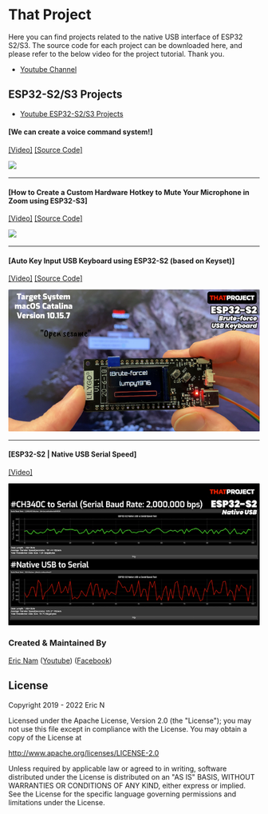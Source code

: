 # That Project

Here you can find projects related to the native USB interface of ESP32 S2/S3. The source code for each project can be downloaded here, and please refer to the below video for the project tutorial.
Thank you.
  
* [Youtube Channel](https://youtube.com/ThatProject) 

## ESP32-S2/S3 Projects

* [Youtube ESP32-S2/S3 Projects](https://www.youtube.com/playlist?list=PLnq7JUnBumAyqwFbaS0L65VFUXKTGjtpQ)

#### [We can create a voice command system!]
[[Video]](https://youtu.be/3XbnzfBjmZk) [[Source Code]](https://github.com/0015/esp-skainet/tree/ESP32-S3-Devkit-C)

<img width="600" src="https://github.com/0015/ESP32-S2-Projects/blob/main/misc/4_Voice_User_Interface.jpg">

---

#### [How to Create a Custom Hardware Hotkey to Mute Your Microphone in Zoom using ESP32-S3]
[[Video]](https://youtu.be/u1t1nMzyvqg) [[Source Code]](https://github.com/0015/ESP32-S2-S3-Projects/tree/main/zoom_mic_muter)

<img width="600" src="https://github.com/0015/ESP32-S2-Projects/blob/main/misc/3_Zoom_Muter_USBHID.gif">

---

#### [Auto Key Input USB Keyboard using ESP32-S2 (based on Keyset)]
[[Video]](https://youtu.be/AJ1lSk_aK6M) [[Source Code]](https://github.com/0015/ESP32-S2-Projects/tree/main/Brute-force_Keyboard/Brute-force_Keyboard_0.1)

<img width="800" src="https://github.com/0015/ESP32-S2-Projects/blob/main/misc/1_brute-force_usb_keyboard.png">

---

#### [ESP32-S2 | Native USB Serial Speed]
[[Video]](https://youtu.be/-O-Bvscjx14)

<img width="800" src="https://github.com/0015/ESP32-S2-Projects/blob/main/misc/0_native_usb_speed_test.png">


### Created & Maintained By

[Eric Nam](https://github.com/0015)
([Youtube](https://youtube.com/c/ThatProject))
([Facebook](https://www.facebook.com/groups/138965931539175))


## License

Copyright 2019 - 2022 Eric N

Licensed under the Apache License, Version 2.0 (the "License");
you may not use this file except in compliance with the License.
You may obtain a copy of the License at

http://www.apache.org/licenses/LICENSE-2.0

Unless required by applicable law or agreed to in writing, software
distributed under the License is distributed on an "AS IS" BASIS,
WITHOUT WARRANTIES OR CONDITIONS OF ANY KIND, either express or implied.
See the License for the specific language governing permissions and
limitations under the License.
